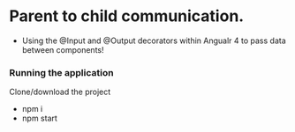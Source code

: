 # Parent to child communication.

* Using the @Input and @Output decorators within Angualr 4 to pass data between components!

### Running the application

Clone/download the project
- npm i
- npm start
